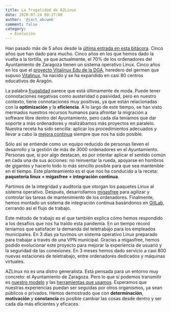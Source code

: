 ```yaml
---
title: La frugalidad de AZLinux
date: 2020-07-24 09:27:00
author: '@jact_abcweb'
comment: false
category:
  - Evolución
---
```


Han pasado más de 5 años desde la [última entrada en esta bitácora](2015-03-30-pese-a-todo-seguimos-ahi). Cinco años que han dado para mucho. Cinco años en los que hemos dado la vuelta a la tortilla, ya que actualmente, el 70% de los ordenadores del Ayuntamiento de Zaragoza tienen un sistema operativo Linux. Cinco años en los que el [proyecto Vitalinux Edu de la DGA](https://wiki.vitalinux.educa.aragon.es/), heredero del germen que supuso [Vitalinux](https://es.wikipedia.org/wiki/Vitalinux), ha nacido y se ha expandido en casi 80 centros educativos de Aragón.

La palabra [frugalidad](https://es.wikipedia.org/wiki/Frugalidad) parece que está últimamente de moda. Puede tener connotaciones negativas como austeridad o pasividad, pero en nuestro contexto, tiene connotaciones muy positivas, ya que están relacionadas con la **optimización** y la **eficiencia**. A lo largo de este tiempo, se han visto mermados nuestros recursos humanos para afrontar la migración a software libre dentro del Ayuntamiento, pero cada día teníamos que dar soporte a más ordenadores y realizábamos más proyectos en paralelo. Nuestra receta ha sido sencilla: aplicar los procedimientos adecuados y llevar a cabo la [mejora continua](https://es.wikipedia.org/wiki/Proceso_de_mejora_continua) siempre que nos ha sido posible.

Sólo así se entiende como un equipo reducido de personas lleven el desarrollo y la gestión de más de 3000 ordenadores en el Ayuntamiento. Personas que, si por algo destacan, es por intentar aplicar el sentido común en cada una de sus acciones: no reinventar la rueda, apoyarse en hombros de gigantes y hacerlo todo lo más sencillo posible para que sea mantenible en el tiempo. Este planteamiento es el que nos ha conducido a la receta: **paquetería linux + migasfree + integración continua**.

Partimos de la integridad y auditoría que otorgan los paquetes Linux al sistema operativo. Después, desarrollamos [migasfree](http://migasfree.org/) para agilizar y controlar las tareas de mantenimiento de los ordenadores. Finalmente, hemos montado un sistema de integración continua basándonos en [GitLab](https://about.gitlab.com/), cerrando así el flujo de trabajo.

Este método de trabajo es el que también explica cómo hemos respondido a los desafíos que nos ha traído esta pandemia. En un tiempo récord teníamos que satisfacer la demanda del teletrabajo para los empleados municipales. En 3 días ya tuvimos un sistema operativo Linux preparado para trabajar a través de una VPN municipal. Gracias a migasfree, hemos podido evolucionar este proyecto para mejorar la experiencia de usuario y la seguridad de las conexiones. En 3 meses hemos dado servicio a casi 800 nuevas estaciones de teletrabajo, entre ordenadores dedicados y máquinas virtuales.

AZLinux no es una _distro_ generalista. Está pensada para un entorno muy concreto: el Ayuntamiento de Zaragoza. Pero lo que sí podemos transmitir es [nuestro modelo](https://speakerdeck.com/jact/azlinux-vitalinux-y-paqueteria-deb) y las [herramientas que usamos](https://speakerdeck.com/jact/migasfree-experiences-1). Esperamos que nuestras experiencias puedan ser seguidas por otros organismos, ya sean públicos o privados. Hemos demostrado que con **determinación**, **motivación** y **constancia** es posible cambiar las cosas desde dentro y ser cada día más eficientes y eficaces.
